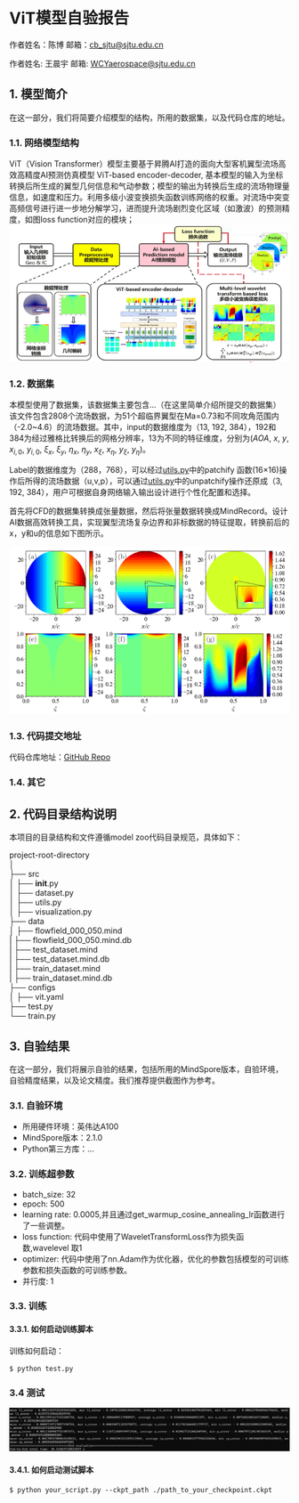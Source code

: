 # ViT模型自验报告

作者姓名：陈博
邮箱：cb_sjtu@sjtu.edu.cn

作者姓名: 王晨宇
邮箱:  WCYaerospace@sjtu.edu.cn

## 1. 模型简介

在这一部分，我们将简要介绍模型的结构，所用的数据集，以及代码仓库的地址。

### 1.1. 网络模型结构

ViT（Vision Transformer）模型主要基于昇腾AI打造的面向大型客机翼型流场高效高精度AI预测仿真模型 ViT-based encoder-decoder, 基本模型的输入为坐标转换后所生成的翼型几何信息和气动参数；模型的输出为转换后生成的流场物理量信息，如速度和压力。利用多级小波变换损失函数训练网络的权重。对流场中突变高频信号进行进一步地分解学习，进而提升流场剧烈变化区域（如激波）的预测精度，如图loss function对应的模块；
![](images/img_1_cn.png)

### 1.2. 数据集

本模型使用了数据集，该数据集主要包含...（在这里简单介绍所提交的数据集）
该文件包含2808个流场数据，为51个超临界翼型在Ma=0.73和不同攻角范围内（-2.0~4.6）的流场数据。其中，input的数据维度为（13, 192, 384），192和384为经过雅格比转换后的网格分辨率，13为不同的特征维度，分别为($AOA$, $x$, $y$, $x_{i,0}$, $y_{i,0}$, $\xi_x$, $\xi_y$, $\eta_x$, $\eta_y$, $x_\xi$, $x_\eta$, $y_\xi$, $y_\eta$)。

Label的数据维度为（288，768），可以经过[utils.py](mindflow.cell.utils)中的patchify 函数(16×16)操作后所得的流场数据（u,v,p），可以通过[utils.py](mindflow.cell.utils)中的unpatchify操作还原成（3, 192, 384），用户可根据自身网络输入输出设计进行个性化配置和选择。

首先将CFD的数据集转换成张量数据，然后将张量数据转换成MindRecord。设计AI数据高效转换工具，实现翼型流场复杂边界和非标数据的特征提取，转换前后的x，y和u的信息如下图所示。


![img-6.png](images/img_6.png)

### 1.3. 代码提交地址

代码仓库地址：[GitHub Repo](https://github.com/your-repo-link)  

### 1.4. 其它

## 2. 代码目录结构说明

本项目的目录结构和文件遵循model zoo代码目录规范，具体如下：

project-root-directory  
│  
├── src  
│ ├── __init__.py  
│ ├── dataset.py  
│ ├── utils.py  
│ ├── visualization.py  
├── data  
│ ├── flowfield_000_050.mind  
| ├── flowfield_000_050.mind.db  
| ├── test_dataset.mind  
| ├── test_dataset.mind.db  
| ├── train_dataset.mind  
| ├── train_dataset.mind.db  
├──  configs  
│ ├── vit.yaml  
├── test.py  
└── train.py  


## 3. 自验结果

在这一部分，我们将展示自验的结果，包括所用的MindSpore版本，自验环境，自验精度结果，以及论文精度。我们推荐提供截图作为参考。

### 3.1. 自验环境

- 所用硬件环境：英伟达A100
- MindSpore版本：2.1.0
- Python第三方库：...

### 3.2. 训练超参数

- batch_size: 32
- epoch: 500
- learning rate: 0.0005,并且通过get_warmup_cosine_annealing_lr函数进行了一些调整。
- loss function: 代码中使用了WaveletTransformLoss作为损失函数,wavelevel 取1
- optimizer: 代码中使用了nn.Adam作为优化器，优化的参数包括模型的可训练参数和损失函数的可训练参数。
- 并行度: 1

### 3.3. 训练

#### 3.3.1. 如何启动训练脚本

训练如何启动：

```shell
$ python test.py 
```

### 3.4 测试
![Alt text](images/image_7.png)
#### 3.4.1. 如何启动测试脚本
```shell
$ python your_script.py --ckpt_path ./path_to_your_checkpoint.ckpt
```
